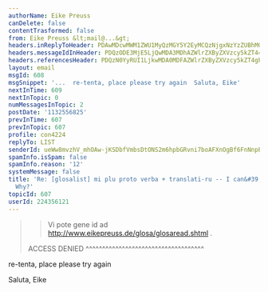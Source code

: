 ```yaml
---
authorName: Eike Preuss
canDelete: false
contentTrasformed: false
from: Eike Preuss &lt;mail@...&gt;
headers.inReplyToHeader: PDAwMDcwMWM1ZWU1MyQzMGY5Y2EyMCQzNjgxNzYzZUBhMGgzcjc+
headers.messageIdInHeader: PDQzODE3MjE5LjQwMDA3MDhAZWlrZXByZXVzcy5kZT4=
headers.referencesHeader: PDQzN0YyRUI1LjkwMDA0MDFAZWlrZXByZXVzcy5kZT4gPDAwMDcwMWM1ZWU1MyQzMGY5Y2EyMCQzNjgxNzYzZUBhMGgzcjc+
layout: email
msgId: 608
msgSnippet: '...  re-tenta, place please try again  Saluta, Eike'
nextInTime: 609
nextInTopic: 0
numMessagesInTopic: 2
postDate: '1132556825'
prevInTime: 607
prevInTopic: 607
profile: con4224
replyTo: LIST
senderId: ueWw8mvzhV_mhOAw-jKSDbfVmbsDtONS2m6hpbGRvni7boAFXnOgBf6FnNnpPZsQs_4xXkN5yvTHlvZzZk87j_HCI6l1z8A
spamInfo.isSpam: false
spamInfo.reason: '12'
systemMessage: false
title: 'Re: [glosalist] mi plu proto verba + translati-ru -- I can&#39;t see it !
  Why?'
topicId: 607
userId: 224356121
---
```


> 
>>Vi pote gene id ad http://www.eikepreuss.de/glosa/glosaread.shtml .
> 
> ACCESS DENIED ^^^^^^^^^^^^^^^^^^^^^^^^^^^^^^^^^^^^
> 

<oops>
re-tenta, place
please try again
</oops>

Saluta, Eike

